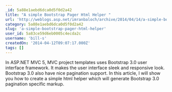 ```yaml
---
_id: 5a88e1aebd6dca0d5f0d2a42
title: "A simple Bootstrap Pager Html Helper "
url: 'http://weblogs.asp.net/imranbaloch/archive/2014/04/14/a-simple-bootstrap-pager-html-helper.aspx'
category: 5a88e1aebd6dca0d5f0d2a42
slug: 'a-simple-bootstrap-pager-html-helper'
user_id: 5a83ce59d6eb0005c4ecda2c
username: 'bill-s'
createdOn: '2014-04-12T09:07:17.000Z'
tags: []
---
```


In ASP.NET MVC 5, MVC project templates uses Bootstrap 3.0 user interface framework. It makes the user interface sleek and responsive look. Bootstrap 3.0 also have nice pagination support. In this article, I will show you how to create a simple html helper which will generate Bootstrap 3.0 pagination specific markup.
